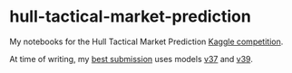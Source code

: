 # hull-tactical-market-prediction
My notebooks for the Hull Tactical Market Prediction [Kaggle competition](https://www.kaggle.com/competitions/hull-tactical-market-prediction). 

At time of writing, my [best submission](https://www.kaggle.com/code/whitgroves/hull-tactical-market-prediction?scriptVersionId=266330264) uses models [v37](./v37.ipynb) and [v39](./v39.ipynb).